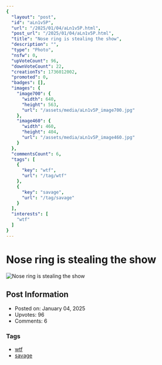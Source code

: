 ```yaml
---
{
  "layout": "post",
  "id": "aLn1v5P",
  "url": "/2025/01/04/aLn1v5P.html",
  "post_url": "/2025/01/04/aLn1v5P.html",
  "title": "Nose ring is stealing the show",
  "description": "",
  "type": "Photo",
  "nsfw": 0,
  "upVoteCount": 96,
  "downVoteCount": 22,
  "creationTs": 1736012002,
  "promoted": 0,
  "badges": [],
  "images": {
    "image700": {
      "width": 640,
      "height": 563,
      "url": "/assets/media/aLn1v5P_image700.jpg"
    },
    "image460": {
      "width": 460,
      "height": 404,
      "url": "/assets/media/aLn1v5P_image460.jpg"
    }
  },
  "commentsCount": 6,
  "tags": [
    {
      "key": "wtf",
      "url": "/tag/wtf"
    },
    {
      "key": "savage",
      "url": "/tag/savage"
    }
  ],
  "interests": [
    "wtf"
  ]
}
---
```


# Nose ring is stealing the show

![Nose ring is stealing the show](/assets/media/aLn1v5P_image700.jpg)

## Post Information

- Posted on: January 04, 2025
- Upvotes: 96
- Comments: 6

### Tags

- [wtf](/tag/wtf)
- [savage](/tag/savage)
